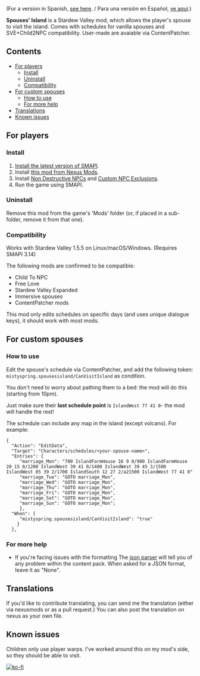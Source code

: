 (For a version in Spanish, [see here](https://github.com/misty-spring/SpousesIsland/blob/main/README-es.md). / Para una versión en Español, [ve aquí](https://github.com/misty-spring/SpousesIsland/blob/main/README-es.md).)

**Spouses' Island** is a Stardew Valley mod, which allows the player's spouse to visit the island. Comes with schedules for vanilla spouses and SVE+Child2NPC compatibility.
User-made are avaiable via ContentPatcher.

## Contents
* [For players](#for-players)
  * [Install](#install)
  * [Uninstall](#uninstall)
  * [Compatibility](#compatibility)
* [For custom spouses](#for-custom-spouses)
  * [How to use](#how-to-use)
  * [For more help](#for-more-help)
* [Translations](#translations)
* [Known issues](#known-issues)

## For players
### Install
1. [Install the latest version of SMAPI](https://smapi.io/).
2. Install [this mod from Nexus Mods](https://www.nexusmods.com/stardewvalley/mods/11037).
3. Install [Non Destructive NPCs](https://www.nexusmods.com/stardewvalley/mods/5176) and [Custom NPC Exclusions](https://www.nexusmods.com/stardewvalley/mods/7089).
4. Run the game using SMAPI.

### Uninstall
Remove this mod from the game's 'Mods' folder (or, if placed in a sub-folder, remove it from that one).

### Compatibility
Works with Stardew Valley 1.5.5 on Linux/macOS/Windows. (Requires SMAPI 3.14)

The following mods are confirmed to be compatible:
* Child To NPC
* Free Love
* Stardew Valley Expanded
* Immersive spouses
* ContentPatcher mods

This mod only edits schedules on specific days (and uses unique dialogue keys), it should work with most mods.

## For custom spouses
### How to use
Edit the spouse's schedule via ContentPatcher, and add the following token: `mistyspring.spousesisland/CanVisitIsland` as condition.

You don't need to worry about pathing them to a bed: the mod will do this (starting from 10pm). 

Just make sure their __last schedule point__ is `IslandWest 77 41 0`- the mod will handle the rest!

The schedule can include any map in the island (except volcano).
For example:
```
{
  "Action": "EditData",
  "Target": "Characters/schedules/<your-spouse-name>",
  "Entries": {
     "marriage_Mon": "700 IslandFarmHouse 16 9 0/900 IslandFarmHouse 20 15 0/1200 IslandWest 39 41 0/1400 IslandWest 39 45 3/1500 IslandWest 85 39 2/1700 IslandSouth 12 27 2/a21500 IslandWest 77 41 0"
     "marriage_Tue": "GOTO marriage_Mon", 
     "marriage_Wed": "GOTO marriage_Mon",
     "marriage_Thu": "GOTO marriage_Mon",
     "marriage_Fri": "GOTO marriage_Mon",
     "marriage_Sat": "GOTO marriage_Mon",
     "marriage_Sun": "GOTO marriage_Mon";
     },
  "When": {
     "mistyspring.spousesisland/CanVisitIsland": "true"
    }
  },
```

### For more help

* If you're facing issues with the formatting
The [json parser](https://smapi.io/json) will tell you of any problem within the content pack. When asked for a JSON format, leave it as "None".

## Translations
If you'd like to contribute translating, you can send me the translation (either via nexusmods or as a pull request.) You can also post the translation on nexus as your own file.

## Known issues
Children only use player warps. I've worked around this on my mod's side, so they should be able to visit.

[![ko-fi](https://ko-fi.com/img/githubbutton_sm.svg)](https://ko-fi.com/G2G7CXX9P)
